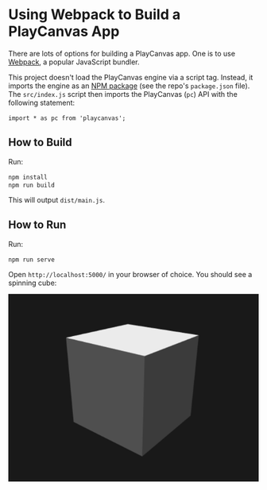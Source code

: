 # Using Webpack to Build a PlayCanvas App

There are lots of options for building a PlayCanvas app. One is to use [Webpack](https://webpack.js.org/), a popular JavaScript bundler.

This project doesn't load the PlayCanvas engine via a script tag. Instead, it imports the engine as an [NPM package](https://www.npmjs.com/package/playcanvas) (see the repo's `package.json` file). The `src/index.js` script then imports the PlayCanvas (`pc`) API with the following statement:

```
import * as pc from 'playcanvas';
```

## How to Build

Run:

```
npm install
npm run build
```

This will output `dist/main.js`.

## How to Run

Run:

```
npm run serve
```

Open `http://localhost:5000/` in your browser of choice. You should see a spinning cube:

![](images/box.gif)
